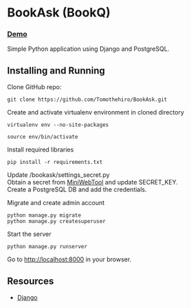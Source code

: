 BookAsk (BookQ)
===================

### [Demo](https://bookq.tomohiro-sato.com)

Simple Python application using Django and PostgreSQL.

Installing and Running
----

Clone GitHub repo:

```
git clone https://github.com/Tomothehiro/BookAsk.git
```

Create and activate virtualenv environment in cloned directory

```
virtualenv env --no-site-packages

source env/bin/activate
```

Install required libraries

```
pip install -r requirements.txt 
```

Update /bookask/settings_secret.py<br>
Obtain a secret from [MiniWebTool](https://www.miniwebtool.com/django-secret-key-generator/) and update SECRET_KEY.<br>
Create a PostgreSQL DB and add the credentials.<br>

Migrate and create admin account
```
python manage.py migrate
python manage.py createsuperuser
```

Start the server
```
python manage.py runserver
```

Go to [http://localhost:8000](http://localhost:8000) in your browser.

Resources
----
- [Django](https://www.djangoproject.com/)
